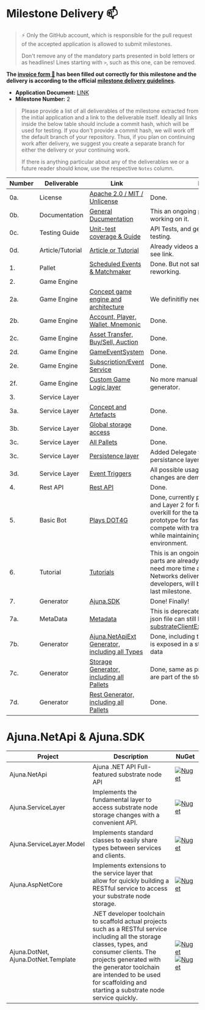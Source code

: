 # Milestone Delivery :mailbox:

> ⚡ Only the GitHub account, which is responsible for the pull request of the accepted application is allowed to submit milestones.
>
> Don't remove any of the mandatory parts presented in bold letters or as headlines! Lines starting with `>`, such as this one, can be removed.

**The [invoice form :pencil:](https://docs.google.com/forms/d/e/1FAIpQLSfmNYaoCgrxyhzgoKQ0ynQvnNRoTmgApz9NrMp-hd8mhIiO0A/viewform) has been filled out correctly for this milestone and the delivery is according to the official [milestone delivery guidelines](https://github.com/w3f/Grants-Program/blob/master/docs/milestone-deliverables-guidelines.md).**

- **Application Document:** [LINK](https://github.com/w3f/Grants-Program/blob/master/applications/ajuna_network_follow_up.md)
- **Milestone Number:** 2

> Please provide a list of all deliverables of the milestone extracted from the initial application and a link to the deliverable itself. Ideally all links inside the below table should include a commit hash, which will be used for testing. If you don't provide a commit hash, we will work off the default branch of your repository. Thus, if you plan on continuing work after delivery, we suggest you create a separate branch for either the delivery or your continuing work.
>
> If there is anything particular about any of the deliverables we or a future reader should know, use the respective `Notes` column.

| Number | Deliverable      | Link                                                                                                                                            | Notes                                                                                                                                                                                                                                                              |
| ------ | ---------------- | ----------------------------------------------------------------------------------------------------------------------------------------------- | ------------------------------------------------------------------------------------------------------------------------------------------------------------------------------------------------------------------------------------------------------------------ |
| 0a.    | License          | [Apache 2.0 / MIT / Unlicense](https://github.com/ajuna-network/Ajuna.SDK/blob/main/LICENSE)                                                    | Done.                                                                                                                                                                                                                                                              |
| 0b.    | Documentation    | [General Ducumentation](https://github.com/ajuna-network/Open-Grants-Program/issues/24)                                                         | This an ongoing proccess and we are working on it.                                                                                                                                                                                                                 |
| 0c.    | Testing Guide    | [Unit-test coverage & Guide](https://github.com/ajuna-network/Open-Grants-Program/issues/25)                                                    | API Tests, and genereated Artefact testing.                                                                                                                                                                                                                        |
| 0d.    | Article/Tutorial | [Article or Tutorial](https://github.com/ajuna-network/Open-Grants-Program/issues/26)                                                           | Already videos and tutorials in prep, see link.                                                                                                                                                                                                                    |
| 1.     | Pallet           | [Scheduled Events & Matchmaker](https://github.com/ajuna-network/Open-Grants-Program/issues/28)                                                 | Done. But not satisfying for Ajuna, reworking.                                                                                                                                                                                                                     |
| 2.     | Game Engine      |
| 2a.    | Game Engine      | [Concept game engine and architecture](https://github.com/ajuna-network/Open-Grants-Program/issues/29)                                          | We definitifly need to have a wiki!                                                                                                                                                                                                                                |
| 2b.    | Game Engine      | [Account, Player, Wallet, Mnemonic](https://github.com/ajuna-network/Open-Grants-Program/issues/30)                                             | Done.                                                                                                                                                                                                                                                              |
| 2c.    | Game Engine      | [Asset Transfer, Buy/Sell, Auction](https://github.com/ajuna-network/Open-Grants-Program/issues/31)                                             | Done.                                                                                                                                                                                                                                                              |
| 2d.    | Game Engine      | [GameEventSystem](https://github.com/ajuna-network/Open-Grants-Program/issues/32)                                                               | Done.                                                                                                                                                                                                                                                              |
| 2e.    | Game Engine      | [Subscription/Event Service](https://github.com/ajuna-network/Open-Grants-Program/issues/33)                                                    | Done.                                                                                                                                                                                                                                                              |
| 2f.    | Game Engine      | [Custom Game Logic layer](https://github.com/ajuna-network/Open-Grants-Program/issues/34)                                                       | No more manual work needed, with the generator.                                                                                                                                                                                                                    |
| 3.     | Service Layer    |
| 3a.    | Service Layer    | [Concept and Artefacts](https://github.com/ajuna-network/Open-Grants-Program/issues/35)                                                         | Done.                                                                                                                                                                                                                                                              |
| 3b.    | Service Layer    | [Global storage access](https://github.com/JetonNetwork/JtonNetwork.ServiceLayer/pull/1)                                                        | Done.                                                                                                                                                                                                                                                              |
| 3c.    | Service Layer    | [All Pallets](https://github.com/ajuna-network/Open-Grants-Program/issues/37)                                                                   | Done.                                                                                                                                                                                                                                                              |
| 3c.    | Service Layer    | [Persistence layer](https://github.com/ajuna-network/Open-Grants-Program/issues/38)                                                             | Added Delegate for generic persistance layer, file, db, etc.                                                                                                                                                                                                       |
| 3d.    | Service Layer    | [Event Triggers](https://github.com/ajuna-network/SubstrateNET/blob/master/SubstrateNET.UnityDemo/Assets/Scripts/MenuController.cs)             | All possible usages on storage changes are demoed in here, ongoing                                                                                                                                                                                                 |
| 4.     | Rest API         | [Rest API](https://github.com/ajuna-network/Open-Grants-Program/issues/40)                                                                      | Done.                                                                                                                                                                                                                                                              |
| 5.     | Basic Bot        | [Plays DOT4G](https://github.com/ajuna-network/Open-Grants-Program/issues/41)                                                                   | Done, currently playing over Layer 1 and Layer 2 for fast state transition, overkill for the task, but necessary as a prototype for fast gameplay, which can compete with traditional gameplay while maintaining a decentralized environment.                      |
| 6.     | Tutorial         | [Tutorials](https://github.com/ajuna-network/Open-Grants-Program/issues/42)                                                                     | This is an ongoing proccess, some parts are already in progress, but we need more time as it is part of Ajuna Networks delivery for game developers, will be finished with the last milestone.                                                                     |
| 7.     | Generator        | [Ajuna.SDK](https://github.com/ajuna-network/Ajuna.SDK)                                                                                         | Done! Finally!                                                                                                                                                                                                                                                     |
| 7a.    | MetaData         | [Metadata](https://github.com/ajuna-network/Ajuna.NetApi/blob/031942faa11c49eb7cfb0a589422539bb6ad42f3/Ajuna.NetApi/SubstrateClient.cs#L73)     | This is deprecated, no step in between, json file can still be obtained, by calling [substrateClientExt.MetaData.Serialize()](https://github.com/ajuna-network/Ajuna.NetApi/blob/031942faa11c49eb7cfb0a589422539bb6ad42f3/Ajuna.NetApi/Model/Meta/MetaData.cs#L32) |
| 7b.    | Generator        | [Ajuna.NetApiExt Generator, including all Types](https://github.com/ajuna-network/SubstrateNET/tree/master/SubstrateNET.NetApi/Generated/Model) | Done, including test of each type that is exposed in a storage with mocked data                                                                                                                                                                                    |
| 7c.    | Generator        | [Storage Generator, including all Pallets](https://github.com/ajuna-network/SubstrateNET/tree/master/SubstrateNET.NetApi/Generated/Model)       | Done, same as previous as the types are part of the storage.                                                                                                                                                                                                       |
| 7d.    | Generator        | [Rest Generator, including all Pallets](https://github.com/ajuna-network/SubstrateNET/tree/master/SubstrateNET.RestService/Generated/Storage)   | Done.                                                                                                                                                                                                                                                              |

# Ajuna.NetApi & Ajuna.SDK

| Project                             | Description                                                                                                                                                                                                                                                                               | NuGet                                                                                                                                                                                                                         |
| ----------------------------------- | ----------------------------------------------------------------------------------------------------------------------------------------------------------------------------------------------------------------------------------------------------------------------------------------- | ----------------------------------------------------------------------------------------------------------------------------------------------------------------------------------------------------------------------------- |
| Ajuna.NetApi                        | Ajuna .NET API Full-featured substrate node API                                                                                                                                                                                                                                           | [![Nuget](https://img.shields.io/nuget/v/Ajuna.NetApi)](https://www.nuget.org/packages/Ajuna.NetApi/)                                                                                                                         |
| Ajuna.ServiceLayer                  | Implements the fundamental layer to access substrate node storage changes with a convenient API.                                                                                                                                                                                          | [![Nuget](https://img.shields.io/nuget/v/Ajuna.ServiceLayer)](https://www.nuget.org/packages/Ajuna.ServiceLayer/)                                                                                                             |
| Ajuna.ServiceLayer.Model            | Implements standard classes to easily share types between services and clients.                                                                                                                                                                                                           | [![Nuget](https://img.shields.io/nuget/v/Ajuna.ServiceLayer.Model)](https://www.nuget.org/packages/Ajuna.ServiceLayer.Model/)                                                                                                 |
| Ajuna.AspNetCore                    | Implements extensions to the service layer that allow for quickly building a RESTful service to access your substrate node storage.                                                                                                                                                       | [![Nuget](https://img.shields.io/nuget/v/Ajuna.AspNetCore)](https://www.nuget.org/packages/Ajuna.AspNetCore/)                                                                                                                 |
| Ajuna.DotNet, Ajuna.DotNet.Template | .NET developer toolchain to scaffold actual projects such as a RESTful service including all the storage classes, types, and consumer clients. The projects generated with the generator toolchain are intended to be used for scaffolding and starting a substrate node service quickly. | [![Nuget](https://img.shields.io/nuget/v/Ajuna.DotNet)](https://www.nuget.org/packages/Ajuna.DotNet/) [![Nuget](https://img.shields.io/nuget/v/Ajuna.DotNet.Template)](https://www.nuget.org/packages/Ajuna.DotNet.Template/) |
